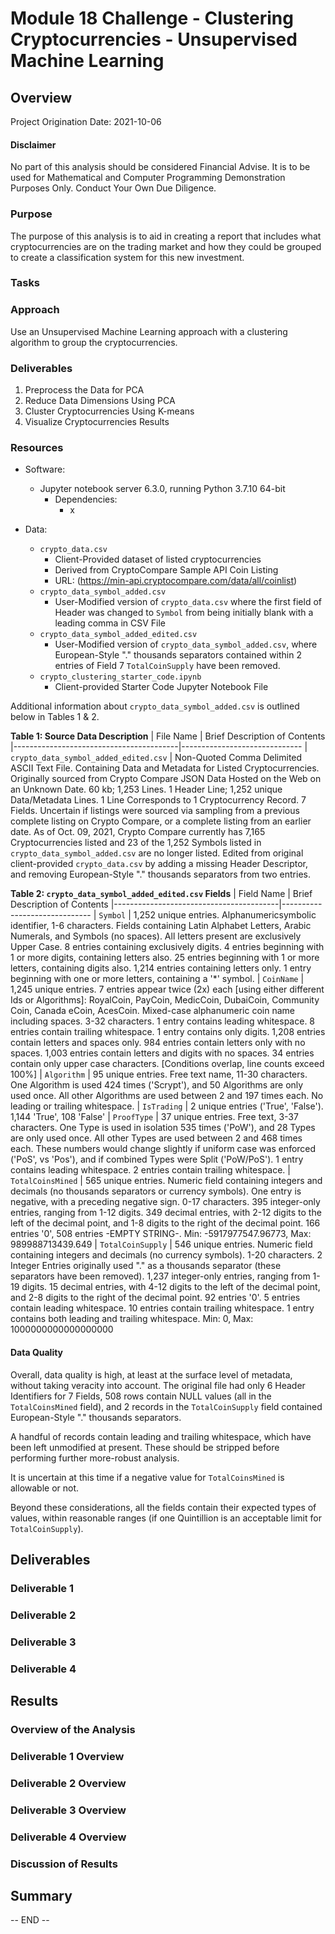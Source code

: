 # Module 18 Challenge - Clustering Cryptocurrencies - Unsupervised Machine Learning

## Overview

Project Origination Date: 2021-10-06

#### Disclaimer

No part of this analysis should be considered Financial Advise. It is to be used for Mathematical
and Computer Programming Demonstration Purposes Only. Conduct Your Own Due Diligence.


### Purpose

The purpose of this analysis is to aid in creating a report that includes what cryptocurrencies
are on the trading market and how they could be grouped to create a classification system
for this new investment.


### Tasks



### Approach

Use an Unsupervised Machine Learning approach with a clustering algorithm to group the cryptocurrencies.


### Deliverables

1. Preprocess the Data for PCA
2. Reduce Data Dimensions Using PCA
3. Cluster Cryptocurrencies Using K-means
4. Visualize Cryptocurrencies Results


### Resources

- Software:
	- Jupyter notebook server 6.3.0, running Python 3.7.10 64-bit
		- Dependencies:
			- x

- Data:
	- `crypto_data.csv`
		- Client-Provided dataset of listed cryptocurrencies
		- Derived from CryptoCompare Sample API Coin Listing
		- URL: (https://min-api.cryptocompare.com/data/all/coinlist)
	- `crypto_data_symbol_added.csv`
		- User-Modified version of `crypto_data.csv` where the first field of Header was changed to `Symbol` from being initially blank with a leading comma in CSV File
	- `crypto_data_symbol_added_edited.csv`
		- User-Modified version of `crypto_data_symbol_added.csv`, where European-Style "." thousands separators contained within 2 entries of Field 7 `TotalCoinSupply` have been removed.
	- `crypto_clustering_starter_code.ipynb`
		- Client-provided Starter Code Jupyter Notebook File


Additional information about `crypto_data_symbol_added.csv` is outlined below in Tables 1 & 2.

**Table 1: Source Data Description**
| File Name                               | Brief Description of Contents
|-----------------------------------------|------------------------------
| `crypto_data_symbol_added_edited.csv`   | Non-Quoted Comma Delimited ASCII Text File. Containing Data and Metadata for Listed Cryptocurrencies. Originally sourced from Crypto Compare JSON Data Hosted on the Web on an Unknown Date. 60 kb; 1,253 Lines. 1 Header Line; 1,252 unique Data/Metadata Lines. 1 Line Corresponds to 1 Cryptocurrency Record. 7 Fields. Uncertain if listings were sourced via sampling from a previous complete listing on Crypto Compare, or a complete listing from an earlier date. As of Oct. 09, 2021, Crypto Compare currently has 7,165 Cryptocurrencies listed and 23 of the 1,252 Symbols listed in `crypto_data_symbol_added.csv` are no longer listed. Edited from original client-provided `crypto_data.csv` by adding a missing Header Descriptor, and removing European-Style "." thousands separators from two entries.

**Table 2: `crypto_data_symbol_added_edited.csv` Fields**
| Field Name                              | Brief Description of Contents
|-----------------------------------------|------------------------------
| `Symbol`                                | 1,252 unique entries. Alphanumericsymbolic identifier, 1-6 characters. Fields containing Latin Alphabet Letters, Arabic Numerals, and Symbols (no spaces). All letters present are exclusively Upper Case. 8 entries containing exclusively digits. 4 entries beginning with 1 or more digits, containing letters also. 25 entries beginning with 1 or more letters, containing digits also. 1,214 entries containing letters only. 1 entry beginning with one or more letters, containing a '*' symbol.
| `CoinName`                              | 1,245 unique entries. 7 entries appear twice (2x) each [using either different Ids or Algorithms]: RoyalCoin, PayCoin, MedicCoin, DubaiCoin, Community Coin, Canada eCoin, AcesCoin. Mixed-case alphanumeric coin name including spaces. 3-32 characters. 1 entry contains leading whitespace. 8 entries contain trailing whitespace. 1 entry contains only digits. 1,208 entries contain letters and spaces only. 984 entries contain letters only with no spaces. 1,003 entries contain letters and digits with no spaces. 34 entries contain only upper case characters. [Conditions overlap, line counts exceed 100%]
| `Algorithm`                             | 95 unique entries. Free text name, 11-30 characters. One Algorithm is used 424 times ('Scrypt'), and 50 Algorithms are only used once. All other Algorithms are used between 2 and 197 times each. No leading or trailing whitespace.
| `IsTrading`                             | 2 unique entries ('True', 'False'). 1,144 'True', 108 'False'
| `ProofType`                             | 37 unique entries. Free text, 3-37 characters. One Type is used in isolation 535 times ('PoW'), and 28 Types are only used once. All other Types are used between 2 and 468 times each. These numbers would change slightly if uniform case was enforced ('PoS', vs 'Pos'), and if combined Types were Split ('PoW/PoS'). 1 entry contains leading whitespace. 2 entries contain trailing whitespace.
| `TotalCoinsMined`                       | 565 unique entries. Numeric field containing integers and decimals (no thousands separators or currency symbols). One entry is negative, with a preceding negative sign. 0-17 characters. 395 integer-only entries, ranging from 1-12 digits. 349 decimal entries, with 2-12 digits to the left of the decimal point, and 1-8 digits to the right of the decimal point. 166 entries '0', 508 entries -EMPTY STRING-. Min: -5917977547.96773, Max:  989988713439.649
| `TotalCoinSupply`                       | 546 unique entries. Numeric field containing integers and decimals (no currency symbols). 1-20 characters. 2 Integer Entries originally used "." as a thousands separator (these separators have been removed). 1,237 integer-only entries, ranging from 1-19 digits. 15 decimal entries, with 4-12 digits to the left of the decimal point, and 2-8 digits to the right of the decimal point. 92 entries '0'. 5 entries contain leading whitespace. 10 entries contain trailing whitespace. 1 entry contains both leading and trailing whitespace. Min: 0, Max: 1000000000000000000

	  
#### Data Quality                           

Overall, data quality is high, at least at the surface level of metadata, without taking veracity into account.
The original file had only 6 Header Identifiers for 7 Fields, 508 rows contain NULL values (all in the `TotalCoinsMined` field),
and 2 records in the `TotalCoinSupply` field contained European-Style "." thousands separators.

A handful of records contain leading and trailing whitespace, which have been left unmodified at present. These should be stripped
before performing further more-robust analysis.

It is uncertain at this time if a negative value for `TotalCoinsMined` is allowable or not.

Beyond these considerations, all the fields contain their expected types of values, within reasonable ranges (if one Quintillion is an acceptable limit for `TotalCoinSupply`).

## Deliverables

### Deliverable 1



### Deliverable 2



### Deliverable 3



### Deliverable 4



## Results

### Overview of the Analysis



### Deliverable 1 Overview



### Deliverable 2 Overview



### Deliverable 3 Overview



### Deliverable 4 Overview



### Discussion of Results



## Summary




-- END --
